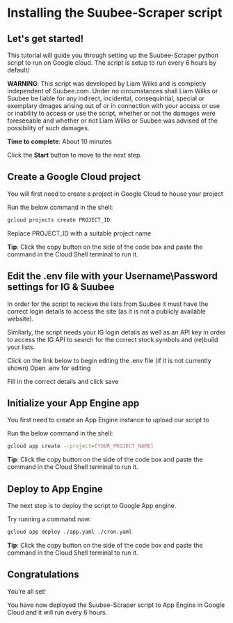 # Installing the Suubee-Scraper script

## Let's get started!

This tutorial will guide you through setting up the Suubee-Scraper python script to run on Google cloud. The script is setup to run every 6 hours by default/

**WARNING**: This script was developed by Liam Wilks and is completly independent of Suubee.com. Under no circumstances shall Liam Wilks or Suubee be liable for any indirect, incidental, consequintial, special or exemplary dmages arising out of or in connection with your access or use or inability to access or use the script, whether or not the damages were foreseeable and whether or not Liam Wilks or Suubee was advised of the possibility of such damages.

**Time to complete**: About 10 minutes

Click the **Start** button to move to the next step.

## Create a Google Cloud project

You will first need to create a project in Google Cloud to house your project

Run the below command in the shell:
```bash
gcloud projects create PROJECT_ID
```

Replace PROJECT_ID with a suitable project name

**Tip**: Click the copy button on the side of the code box and paste the command in the Cloud Shell terminal to run it.

## Edit the .env file with your Username\Password settings for IG & Suubee

In order for the script to recieve the lists from Suubee it must have the correct login details to access the site (as it is not a publicly available website).

Similarly, the script needs your IG login details as well as an API key in order to access the IG API to search for the correct stock symbols and (re)build your lists.

Click on the link below to begin editing the .env file (if it is not currently shown)
<walkthrough-editor-open-file
    filePath="suubee-scraper/.env">
    Open .env for editing
</walkthrough-editor-open-file>

Fill in the correct details and click save

## Initialize your App Engine app

You first need to create an App Engine instance to upload our script to

Run the below command in the shell:
```bash
gcloud app create --project=[YOUR_PROJECT_NAME]
```

**Tip**: Click the copy button on the side of the code box and paste the command in the Cloud Shell terminal to run it.

## Deploy to App Engine

The next step is to deploy the script to Google App engine.

Try running a command now:
```bash
gcloud app deploy ./app.yaml ./cron.yaml
```

**Tip**: Click the copy button on the side of the code box and paste the command in the Cloud Shell terminal to run it.


## Congratulations

<walkthrough-conclusion-trophy></walkthrough-conclusion-trophy>

You’re all set!

You have now deployed the Suubee-Scraper script to App Engine in Google Cloud and it will run every 6 hours.
